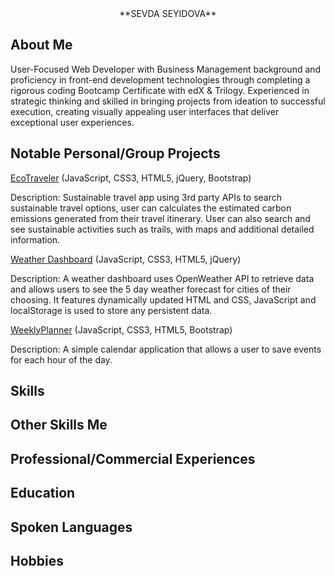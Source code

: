 <div align="center">
**SEVDA SEYIDOVA**
</div>

## About Me

User-Focused Web Developer with Business Management background and proficiency in front-end development technologies through completing a rigorous coding Bootcamp Certificate with edX & Trilogy. Experienced in strategic thinking and skilled in bringing projects from ideation to successful execution, creating visually appealing user interfaces that deliver exceptional user experiences.

## Notable Personal/Group Projects

[EcoTraveler](https://github.com/Helloseva/Eco-Travel-Planner) (JavaScript, CSS3, HTML5, jQuery, Bootstrap)

Description: Sustainable travel app using 3rd party APIs to search sustainable travel options, user can calculates the estimated carbon emissions generated from their travel itinerary. User can also search and see sustainable activities such as trails, with maps and additional detailed information.


[Weather Dashboard](https://github.com/Helloseva/WeatherDashboard) (JavaScript, CSS3, HTML5, jQuery)

Description: A weather dashboard uses OpenWeather API to retrieve data and allows users to see the 5 day weather forecast for cities of their choosing. It features dynamically updated HTML and CSS, JavaScript and localStorage is used to store any persistent data.

[WeeklyPlanner](https://github.com/Helloseva/Challenge7-WeeklyPlanner) (JavaScript, CSS3, HTML5, Bootstrap)

Description: A simple calendar application that allows a user to save events for each hour of the day.


## Skills

## Other Skills Me

## Professional/Commercial Experiences

## Education

## Spoken Languages

## Hobbies
